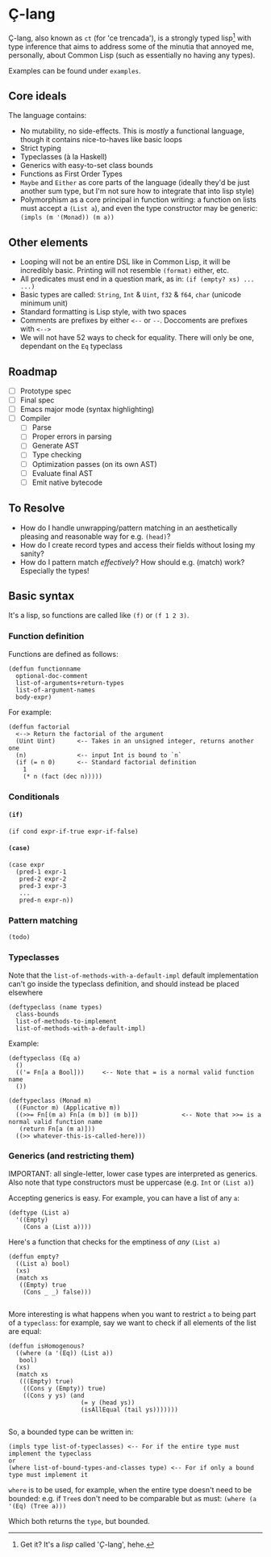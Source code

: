 # Ç-lang
Ç-lang, also known as `ct` (for 'ce trencada'), is a strongly typed lisp[^1] with type inference that aims to address some of the minutia that annoyed me, personally, about Common Lisp (such as essentially no having any types).

Examples can be found under `examples`.

## Core ideals
The language contains:
- No mutability, no side-effects. This is _mostly_ a functional language, though it contains nice-to-haves like basic loops
- Strict typing
- Typeclasses (à la Haskell)
- Generics with easy-to-set class bounds
- Functions as First Order Types
- `Maybe` and `Either` as core parts of the language (ideally they'd be just another sum type, but I'm not sure how to integrate that into lisp style)
- Polymorphism as a core principal in function writing: a function on lists must accept a `(List a`), and even the type constructor may be generic: `(impls (m '(Monad)) (m a))`

## Other elements
- Looping will not be an entire DSL like in Common Lisp, it will be incredibly basic. Printing will not resemble `(format)` either, etc.
- All predicates must end in a question mark, as in: `(if (empty? xs) ... ...)`
- Basic types are called: `String`, `Int` & `Uint`, `f32` & `f64`, `char` (unicode minimum unit)
- Standard formatting is Lisp style, with two spaces
- Comments are prefixes by either `<--` or `--`. Doccoments are prefixes with `<-->`
- We will not have 52 ways to check for equality. There will only be one, dependant on the `Eq` typeclass

## Roadmap
- [ ] Prototype spec
- [ ] Final spec
- [ ] Emacs major mode (syntax highlighting)
- [ ] Compiler
  - [ ] Parse 
  - [ ] Proper errors in parsing
  - [ ] Generate AST
  - [ ] Type checking
  - [ ] Optimization passes (on its own AST)
  - [ ] Evaluate final AST
  - [ ] Emit native bytecode

## To Resolve
- How do I handle unwrapping/pattern matching in an aesthetically pleasing and reasonable way for e.g. `(head)`?
- How do I create record types and access their fields without losing my sanity?
- How do I pattern match _effectively_? How should e.g. (match) work? Especially the types!


## Basic syntax
It's a lisp, so functions are called like `(f)` or `(f 1 2 3)`.

### Function definition
Functions are defined as follows:
```
(deffun functionname
  optional-doc-comment
  list-of-arguments+return-types
  list-of-argument-names
  body-expr)
```

For example:

```
(deffun factorial
  <--> Return the factorial of the argument
  (Uint Uint)      <-- Takes in an unsigned integer, returns another one
  (n)              <-- input Int is bound to `n`
  (if (= n 0)      <-- Standard factorial definition
    1
    (* n (fact (dec n)))))
```


### Conditionals
#### `(if)`
```
(if cond expr-if-true expr-if-false)
```

#### `(case)`
```
(case expr
  (pred-1 expr-1
   pred-2 expr-2
   pred-3 expr-3
   ...
   pred-n expr-n))
```

### Pattern matching

`(todo)`

### Typeclasses
Note that the `list-of-methods-with-a-default-impl` default implementation can't go inside the typeclass definition, and should instead be placed elsewhere
```
(deftypeclass (name types)
  class-bounds
  list-of-methods-to-implement
  list-of-methods-with-a-default-impl)
```

Example:
```
(deftypeclass (Eq a)
  ()
  (('= Fn[a a Bool]))     <-- Note that = is a normal valid function name
  ())
```

```
(deftypeclass (Monad m)
  ((Functor m) (Applicative m))
  ((>>= Fn[(m a) Fn[a (m b)] (m b)])            <-- Note that >>= is a normal valid function name
   (return Fn[a (m a)])) 
  ((>> whatever-this-is-called-here)))
```

### Generics (and restricting them)
IMPORTANT: all single-letter, lower case types are interpreted as generics. Also note that type constructors must be uppercase (e.g. `Int` or `(List a)`)

Accepting generics is easy. For example, you can have a list of any `a`:
```
(deftype (List a)
  '((Empty)
    (Cons a (List a))))
```

Here's a function that checks for the emptiness of _any_ `(List a)`
```
(deffun empty?
  ((List a) bool)
  (xs)
  (match xs
   ((Empty) true
    (Cons _ _) false)))
  
```

More interesting is what happens when you want to restrict `a` to being part of a `typeclass`: for example, say we want to check if all elements of the list are equal:


```
(deffun isHomogenous?
  ((where (a '(Eq)) (List a))
   bool)
  (xs)
  (match xs
   (((Empty) true)
    ((Cons y (Empty)) true)
    ((Cons y ys) (and
                    (= y (head ys))
                    (isAllEqual (tail ys)))))))
  
```

So, a bounded type can be written in:

```
(impls type list-of-typeclasses) <-- For if the entire type must implement the typeclass
or
(where list-of-bound-types-and-classes type) <-- For if only a bound type must implement it
```

`where` is to be used, for example, when the entire type doesn't need to be bounded: e.g. if `Tree`s don't need to be comparable but `a`s must: `(where (a '(Eq) (Tree a)))`

Which both returns the `type`, but bounded. 

[^1]: Get it? It's a _lisp_ called '_Ç_-lang', hehe.

